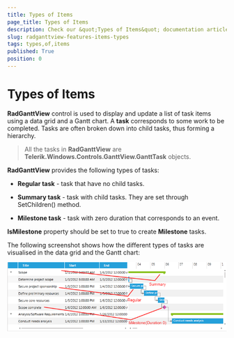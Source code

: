 ```yaml
---
title: Types of Items
page_title: Types of Items
description: Check our &quot;Types of Items&quot; documentation article for the RadGanttView WPF control.
slug: radganttview-features-items-types
tags: types,of,items
published: True
position: 0
---
```


# Types of Items

__RadGanttView__ control is used to display and update a list of task items using a data grid and a Gantt chart. A __task__ corresponds to some work to be completed. Tasks are often broken down into child tasks, thus forming a hierarchy.

>All the tasks in __RadGanttView__ are __Telerik.Windows.Controls.GanttView.GanttTask__ objects.
    
__RadGanttView__ provides the following types of tasks:

* __Regular task__ - task that have no child tasks.       	

* __Summary task__ - task with child tasks. They are set through SetChildren() method.

* __Milestone task__ - task with zero duration that corresponds to an event. 

__IsMilestone__ property should be set to true to create __Milestone__ tasks.

The following screenshot shows how the different types of tasks are visualised in the data grid and the Gantt chart:

![ganttview types of items](images/ganttview_types_of_items.png)

